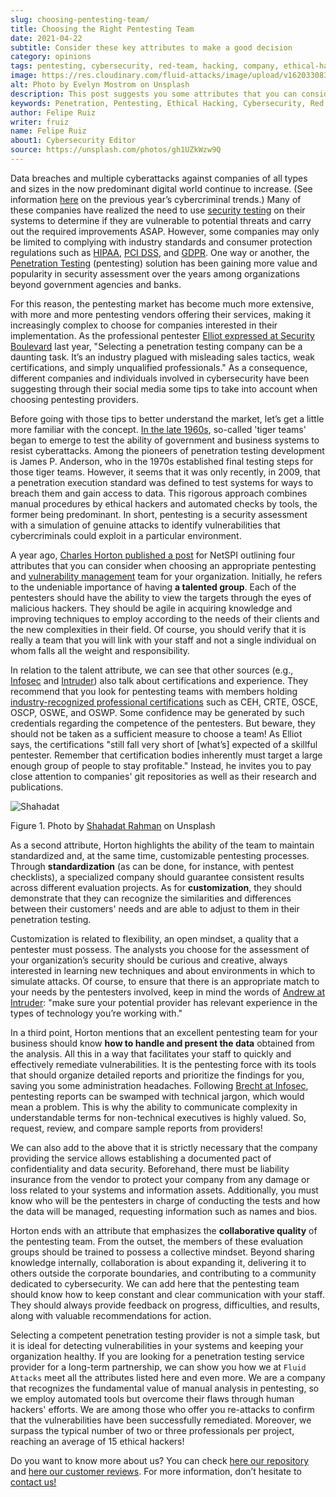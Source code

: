 ```yaml
---
slug: choosing-pentesting-team/
title: Choosing the Right Pentesting Team
date: 2021-04-22
subtitle: Consider these key attributes to make a good decision
category: opinions
tags: pentesting, cybersecurity, red-team, hacking, company, ethical-hacking
image: https://res.cloudinary.com/fluid-attacks/image/upload/v1620330832/blog/choosing-pentesting-team/cover_l8t8zq.webp
alt: Photo by Evelyn Mostrom on Unsplash
description: This post suggests you some attributes that you can consider when intending to choose a penetration testing service provider to evaluate your systems.
keywords: Penetration, Pentesting, Ethical Hacking, Cybersecurity, Red Team, Hacking, Company, Business
author: Felipe Ruiz
writer: fruiz
name: Felipe Ruiz
about1: Cybersecurity Editor
source: https://unsplash.com/photos/gh1UZkWzw9Q
---
```


Data breaches and multiple cyberattacks against companies of all types
and sizes in the now predominant digital world continue to increase.
(See information [here](../cybersecurity-2020-21-i/) on the previous
year’s cybercriminal trends.)
Many of these companies have realized
the need to use [security testing](../../solutions/security-testing/)
on their systems
to determine if they are vulnerable to potential threats
and carry out the required improvements ASAP.
However,
some companies may only be limited
to complying with industry standards
and consumer protection regulations such as [HIPAA](../../compliance/hipaa/),
[PCI DSS](../../compliance/pci/),
and [GDPR](../../compliance/gdpr/).
One way or another,
the [Penetration Testing](../../solutions/penetration-testing/)
(pentesting) solution has been gaining more value
and popularity in security assessment over the years
among organizations beyond government agencies and banks.

For this reason, the pentesting market has become much more extensive,
with more and more pentesting vendors offering their services, making it
increasingly complex to choose for companies interested in their
implementation. As the professional pentester [Elliot expressed at
Security
Boulevard](https://securityboulevard.com/2020/06/5-tips-for-selecting-a-penetration-testing-company-in-2020/)
last year, "Selecting a penetration testing company can be a daunting
task. It’s an industry plagued with misleading sales tactics, weak
certifications, and simply unqualified professionals." As a consequence,
different companies and individuals involved in cybersecurity have been
suggesting through their social media some tips to take into account
when choosing pentesting providers.

Before going with those tips to better understand the market, let’s get
a little more familiar with the concept. [In the
late 1960s](https://resources.infosecinstitute.com/topic/the-history-of-penetration-testing/#gref),
so-called 'tiger teams' began to emerge to test the ability of
government and business systems to resist cyberattacks. Among the
pioneers of penetration testing development is James P. Anderson, who in
the 1970s established final testing steps for those tiger teams.
However, it seems that it was only recently, in 2009, that a penetration
execution standard was defined to test systems for ways to breach them
and gain access to data. This rigorous approach combines manual
procedures by ethical hackers and automated checks by tools, the former
being predominant. In short, pentesting is a security assessment with a
simulation of genuine attacks to identify vulnerabilities that
cybercriminals could exploit in a particular environment.

A year ago,
[Charles Horton published a post](https://www.netspi.com/blog/executive/penetration-testing/the-penetration-testing-paradox-criteria-for-evaluating-providers/)
for NetSPI
outlining four attributes
that you can consider when choosing an appropriate pentesting
and [vulnerability management](../../solutions/vulnerability-management/) team
for your organization.
Initially,
he refers to the undeniable importance of having **a talented group**.
Each of the pentesters should have the ability
to view the targets through the eyes of malicious hackers.
They should be agile in acquiring knowledge and improving techniques
to employ according to the needs of their clients
and the new complexities in their field.
Of course,
you should verify that it is really a team
that you will link with your staff
and not a single individual
on whom falls all the weight and responsibility.

In relation to the talent attribute, we can see that other sources
(e.g.,
[Infosec](https://resources.infosecinstitute.com/topic/top-10-things-look-avoid-choosing-pen-testing-vendor/)
and
[Intruder](https://medium.com/intruder-io/how-to-choose-a-pentesting-company-5eddc82982d1))
also talk about certifications and experience. They recommend that you
look for pentesting teams with members holding [industry-recognized
professional certifications](../../about-us/certifications/) such as
CEH, CRTE, OSCE, OSCP, OSWE, and OSWP. Some confidence may be generated
by such credentials regarding the competence of the pentesters. But
beware, they should not be taken as a sufficient measure to choose a
team\! As Elliot says, the certifications "still fall very short of
\[what’s\] expected of a skillful pentester. Remember that certification
bodies inherently must target a large enough group of people to stay
profitable." Instead, he invites you to pay close attention to
companies' git repositories as well as their research and publications.

<div class="imgblock">

![Shahadat](https://res.cloudinary.com/fluid-attacks/image/upload/v1620330832/blog/choosing-pentesting-team/shahadat_n8hzjg.webp)

<div class="title">

Figure 1. Photo by [Shahadat Rahman](https://unsplash.com/photos/VoGzDzqjcW0)
on Unsplash

</div>

</div>

As a second attribute, Horton highlights the ability of the team to
maintain standardized and, at the same time, customizable pentesting
processes. Through **standardization** (as can be done, for instance,
with pentest checklists), a specialized company should guarantee
consistent results across different evaluation projects. As for
**customization**, they should demonstrate that they can recognize the
similarities and differences between their customers' needs and are able
to adjust to them in their penetration testing.

Customization is related to flexibility, an open mindset, a quality that
a pentester must possess. The analysts you choose for the assessment of
your organization’s security should be curious and creative, always
interested in learning new techniques and about environments in which to
simulate attacks. Of course, to ensure that there is an appropriate
match to your needs by the pentesters involved, keep in mind the words
of [Andrew at
Intruder](https://medium.com/intruder-io/how-to-choose-a-pentesting-company-5eddc82982d1):
"make sure your potential provider has relevant experience in the types
of technology you’re working with."

In a third point, Horton mentions that an excellent pentesting team for
your business should know **how to handle and present the data**
obtained from the analysis. All this in a way that facilitates your
staff to quickly and effectively remediate vulnerabilities. It is the
pentesting force with its tools that should organize detailed reports
and prioritize the findings for you, saving you some administration
headaches. Following [Brecht at
Infosec](https://resources.infosecinstitute.com/topic/top-10-things-look-avoid-choosing-pen-testing-vendor/),
pentesting reports can be swamped with technical jargon, which would
mean a problem. This is why the ability to communicate complexity in
understandable terms for non-technical executives is highly valued. So,
request, review, and compare sample reports from providers\!

We can also add to the above that it is strictly necessary that the
company providing the service allows establishing a documented pact of
confidentiality and data security. Beforehand, there must be liability
insurance from the vendor to protect your company from any damage or
loss related to your systems and information assets. Additionally, you
must know who will be the pentesters in charge of conducting the tests
and how the data will be managed, requesting information such as names
and bios.

Horton ends with an attribute that emphasizes the **collaborative
quality** of the pentesting team. From the outset, the members of these
evaluation groups should be trained to possess a collective mindset.
Beyond sharing knowledge internally, collaboration is about expanding
it, delivering it to others outside the corporate boundaries, and
contributing to a community dedicated to cybersecurity. We can add here
that the pentesting team should know how to keep constant and clear
communication with your staff. They should always provide feedback on
progress, difficulties, and results, along with valuable recommendations
for action.

Selecting a competent penetration testing provider is not a simple task,
but it is ideal for detecting vulnerabilities in your systems and
keeping your organization healthy. If you are looking for a penetration
testing service provider for a long-term partnership, we can show you
how we at `Fluid Attacks` meet all the attributes listed here and even
more. We are a company that recognizes the fundamental value of manual
analysis in pentesting, so we employ automated tools but overcome their
flaws through human hackers' efforts. We are among those who offer you
re-attacks to confirm that the vulnerabilities have been successfully
remediated. Moreover, we surpass the typical number of two or three
professionals per project, reaching an average of 15 ethical hackers\!

Do you want to know more about us? You can check [here our
repository](https://gitlab.com/fluidattacks/universe) and [here our
customer reviews](https://clutch.co/profile/fluid-attacks). For more
information, don’t hesitate to [contact us\!](../../contact-us/)

